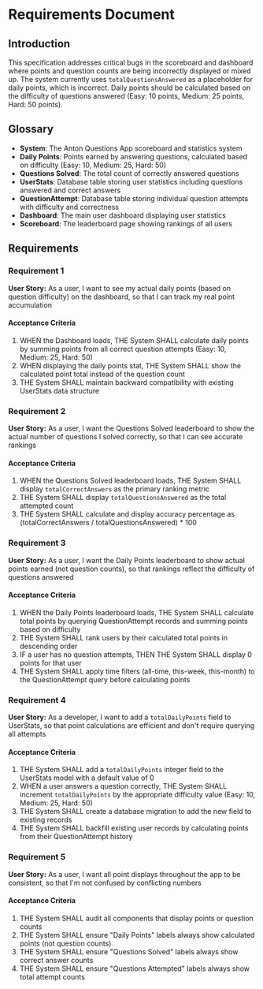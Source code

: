 # Requirements Document

## Introduction

This specification addresses critical bugs in the scoreboard and dashboard where points and question counts are being incorrectly displayed or mixed up. The system currently uses `totalQuestionsAnswered` as a placeholder for daily points, which is incorrect. Daily points should be calculated based on the difficulty of questions answered (Easy: 10 points, Medium: 25 points, Hard: 50 points).

## Glossary

- **System**: The Anton Questions App scoreboard and statistics system
- **Daily Points**: Points earned by answering questions, calculated based on difficulty (Easy: 10, Medium: 25, Hard: 50)
- **Questions Solved**: The total count of correctly answered questions
- **UserStats**: Database table storing user statistics including questions answered and correct answers
- **QuestionAttempt**: Database table storing individual question attempts with difficulty and correctness
- **Dashboard**: The main user dashboard displaying user statistics
- **Scoreboard**: The leaderboard page showing rankings of all users

## Requirements

### Requirement 1

**User Story:** As a user, I want to see my actual daily points (based on question difficulty) on the dashboard, so that I can track my real point accumulation

#### Acceptance Criteria

1. WHEN the Dashboard loads, THE System SHALL calculate daily points by summing points from all correct question attempts (Easy: 10, Medium: 25, Hard: 50)
2. WHEN displaying the daily points stat, THE System SHALL show the calculated point total instead of the question count
3. THE System SHALL maintain backward compatibility with existing UserStats data structure

### Requirement 2

**User Story:** As a user, I want the Questions Solved leaderboard to show the actual number of questions I solved correctly, so that I can see accurate rankings

#### Acceptance Criteria

1. WHEN the Questions Solved leaderboard loads, THE System SHALL display `totalCorrectAnswers` as the primary ranking metric
2. THE System SHALL display `totalQuestionsAnswered` as the total attempted count
3. THE System SHALL calculate and display accuracy percentage as (totalCorrectAnswers / totalQuestionsAnswered) * 100

### Requirement 3

**User Story:** As a user, I want the Daily Points leaderboard to show actual points earned (not question counts), so that rankings reflect the difficulty of questions answered

#### Acceptance Criteria

1. WHEN the Daily Points leaderboard loads, THE System SHALL calculate total points by querying QuestionAttempt records and summing points based on difficulty
2. THE System SHALL rank users by their calculated total points in descending order
3. IF a user has no question attempts, THEN THE System SHALL display 0 points for that user
4. THE System SHALL apply time filters (all-time, this-week, this-month) to the QuestionAttempt query before calculating points

### Requirement 4

**User Story:** As a developer, I want to add a `totalDailyPoints` field to UserStats, so that point calculations are efficient and don't require querying all attempts

#### Acceptance Criteria

1. THE System SHALL add a `totalDailyPoints` integer field to the UserStats model with a default value of 0
2. WHEN a user answers a question correctly, THE System SHALL increment `totalDailyPoints` by the appropriate difficulty value (Easy: 10, Medium: 25, Hard: 50)
3. THE System SHALL create a database migration to add the new field to existing records
4. THE System SHALL backfill existing user records by calculating points from their QuestionAttempt history

### Requirement 5

**User Story:** As a user, I want all point displays throughout the app to be consistent, so that I'm not confused by conflicting numbers

#### Acceptance Criteria

1. THE System SHALL audit all components that display points or question counts
2. THE System SHALL ensure "Daily Points" labels always show calculated points (not question counts)
3. THE System SHALL ensure "Questions Solved" labels always show correct answer counts
4. THE System SHALL ensure "Questions Attempted" labels always show total attempt counts
